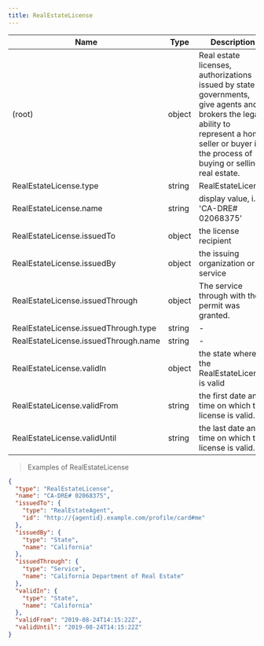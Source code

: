 ```yaml
---
title: RealEstateLicense
---
```

| Name | Type | Description |
|---|---|---|
| (root) | object | Real estate licenses, authorizations issued by state governments, give agents and brokers the legal ability to represent a home seller or buyer in the process of buying or selling real estate. |
| RealEstateLicense.type | string | RealEstateLicense |
| RealEstateLicense.name | string | display value, i.e. 'CA-DRE# 02068375' |
| RealEstateLicense.issuedTo | object | the license recipient |
| RealEstateLicense.issuedBy | object | the issuing organization or service |
| RealEstateLicense.issuedThrough | object | The service through with the permit was granted. |
| RealEstateLicense.issuedThrough.type | string | - |
| RealEstateLicense.issuedThrough.name | string | - |
| RealEstateLicense.validIn | object | the state where the RealEstateLicense is valid |
| RealEstateLicense.validFrom | string | the first date and time on which the license is valid. |
| RealEstateLicense.validUntil | string | the last date and time on which the license is valid. |

> Examples of RealEstateLicense

```json
{
  "type": "RealEstateLicense",
  "name": "CA-DRE# 02068375",
  "issuedTo": {
    "type": "RealEstateAgent",
    "id": "http://{agentid}.example.com/profile/card#me"
  },
  "issuedBy": {
    "type": "State",
    "name": "California"
  },
  "issuedThrough": {
    "type": "Service",
    "name": "California Department of Real Estate"
  },
  "validIn": {
    "type": "State",
    "name": "California"
  },
  "validFrom": "2019-08-24T14:15:22Z",
  "validUntil": "2019-08-24T14:15:22Z"
}
```


